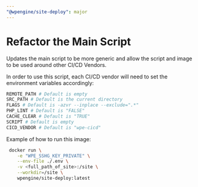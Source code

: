 ```yaml
---
"@wpengine/site-deploy": major
---
```


# Refactor the Main Script

Updates the main script to be more generic and allow the script and image to be used around other CI/CD Vendors.

In order to use this script, each CI/CD vendor will need to set the environment variables accordingly:

```sh
REMOTE_PATH # Default is empty
SRC_PATH # Default is the current directory
FLAGS # Default is -azvr --inplace --exclude=".*"
PHP_LINT # Default is "FALSE"
CACHE_CLEAR # Default is "TRUE"
SCRIPT # Default is empty
CICD_VENDOR # Default is "wpe-cicd"
```

Example of how to run this image:

```sh
 docker run \
    -e "WPE_SSHG_KEY_PRIVATE" \
    --env-file ./.env \
    -v <full_path_of_site>:/site \
    --workdir=/site \
    wpengine/site-deploy:latest
```
